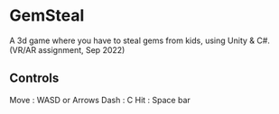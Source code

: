 # GemSteal
A 3d game where you have to steal gems from kids, using Unity & C#. (VR/AR assignment, Sep 2022)

## Controls
Move : WASD or Arrows
Dash : C
Hit : Space bar
